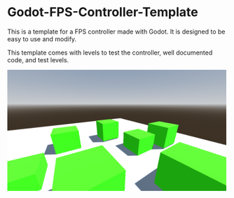# Godot-FPS-Controller-Template

This is a template for a FPS controller made with Godot. It is designed to be easy to use and modify.

This template comes with levels to test the controller, well documented code, and test levels.

<img src="git_images/first_stage.png" alt="First Level" width="500"/>

